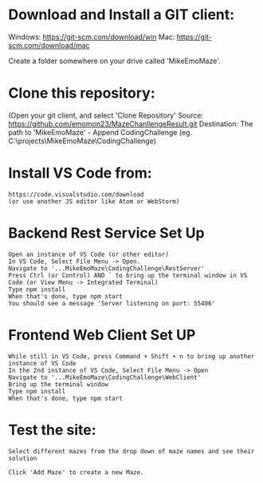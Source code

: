 # Download and Install a GIT client:
  Windows: https://git-scm.com/download/win
  Mac: https://git-scm.com/download/mac
  
  Create a folder somewhere on your drive called 'MikeEmoMaze'.

# Clone this repository:
  (Open your git client, and select 'Clone Repository'
  Source: https://github.com/emomon23/MazeChanllengeResult.git
  Destination: The path to 'MikeEmoMaze' - Append CodingChallenge (eg.  C:\projects\MikeEmoMaze\CodingChallenge)
  
 # Install VS Code from: 
    https://code.visualstudio.com/download
    (or use another JS editor like Atom or WebStorm)
 
 # Backend Rest Service Set Up
    Open an instance of VS Code (or other editor)
    In VS Code, Select File Menu -> Open. 
    Navigate to '...MikeEmoMaze\CodingChallenge\RestServer'
    Press Ctrl (or Control) AND ` to bring up the terminal window in VS Code (or View Menu -> Integrated Terminal)
    Type npm install
    When that's done, type npm start
    You should see a message 'Server listening on port: 55406'
 
 # Frontend Web Client Set UP
    While still in VS Code, press Command + Shift + n to bring up another instance of VS Code 
    In the 2nd instance of VS Code, Select File Menu -> Open
    Navigate to '...MikeEmoMaze\CodingChallenge\WebClient'
    Bring up the terminal window
    Type npm install
    When that's done, type npm start
    
 # Test the site:
    Select different mazes from the drop down of maze names and see their solution
    
    Click 'Add Maze' to create a new Maze.
    
 
